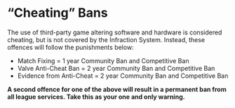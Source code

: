 # “Cheating” Bans

The use of third-party game altering software and hardware is considered cheating, but is not covered by the Infraction System. Instead, these offences will follow the punishments below:
- Match Fixing = 1 year Community Ban and Competitive Ban
- Valve Anti-Cheat Ban = 2 year Community Ban and Competitive Ban
- Evidence from Anti-Cheat = 2 year Community Ban and Competitive Ban

**A second offence for one of the above will result in a permanent ban from all league services. Take this as your one and only warning.**